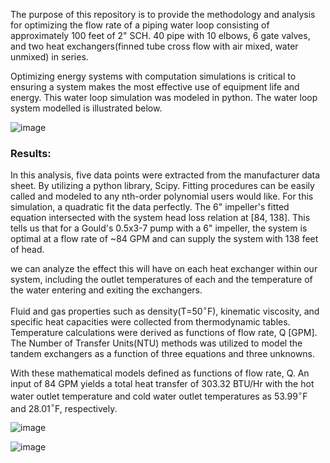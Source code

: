 The purpose of this repository is to provide the methodology and analysis for optimizing the flow rate of a piping water loop consisting of approximately 100 feet of 2" SCH. 40 pipe with 10 elbows, 6 gate valves, and two heat exchangers(finned tube cross flow with air mixed, water unmixed) in series.

Optimizing energy systems with computation simulations is critical to ensuring a system makes the most effective use of equipment life and energy. This water loop simulation was modeled in python.
The water loop system modelled is illustrated below.

![image](https://github.com/user-attachments/assets/12e2280c-e179-4484-8eb4-d3854768e338)

### Results:

In this analysis, five data points were extracted from the manufacturer data sheet. By utilizing a python library, Scipy. Fitting procedures can be easily called and modeled to any nth-order polynomial users would like. For this simulation, a quadratic fit the data perfectly. The 6" impeller's fitted equation intersected with the system head loss relation at [84, 138]. This tells us that for a Gould's 0.5x3-7 pump with a 6" impeller, the system is optimal at a flow rate of ~84 GPM and can supply the system with 138 feet of head.

we can analyze the effect this will have on each heat exchanger within our system, including the outlet temperatures of each and the temperature of the water entering and exiting the exchangers. 

Fluid and gas properties such as density(T=50$^{\circ}$F), kinematic viscosity, and specific heat capacities were collected from thermodynamic tables. Temperature calculations were derived as functions of flow rate, Q [GPM]. The Number of Transfer Units(NTU) methods was utilized to model the tandem exchangers as a function of three equations and three unknowns. 

With these mathematical models defined as functions of flow rate, Q. An input of 84 GPM yields a total heat transfer of 303.32 BTU/Hr with the hot water outlet temperature and cold water outlet temperatures as 53.99$^{\circ}$F and 28.01$^{\circ}$F, respectively. 

![image](https://github.com/user-attachments/assets/51eb7268-f0ef-428b-a443-a031a4819322)

![image](https://github.com/user-attachments/assets/2e5d787a-457a-4c8a-8760-287f5e127a25)





